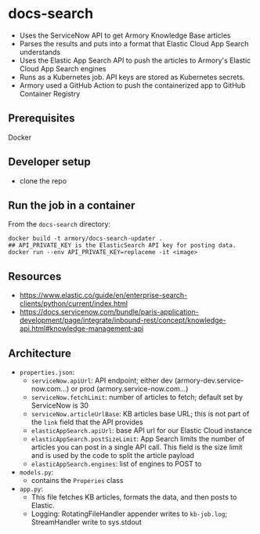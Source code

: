 <!---
.. ===============LICENSE_START=======================================================
.. Armory CC-BY-4.0
.. ===================================================================================
.. Copyright (C) 2021 Armory. All rights reserved.
.. ===================================================================================
.. This documentation file is distributed by Armory
.. under the Creative Commons Attribution 4.0 International License (the "License");
.. you may not use this file except in compliance with the License.
.. You may obtain a copy of the License at
..
.. http://creativecommons.org/licenses/by/4.0
..
.. This file is distributed on an "AS IS" BASIS,
.. WITHOUT WARRANTIES OR CONDITIONS OF ANY KIND, either express or implied.
.. See the License for the specific language governing permissions and
.. limitations under the License.
.. ===============LICENSE_END=========================================================
-->

# docs-search

- Uses the ServiceNow API to get Armory Knowledge Base articles
- Parses the results and puts into a format that Elastic Cloud App Search understands
- Uses the Elastic App Search API to push the articles to Armory's Elastic Cloud App Search engines
- Runs as a Kubernetes job. API keys are stored as Kubernetes secrets.
- Armory used a GitHub Action to push the containerized app to GitHub Container Registry

## Prerequisites

Docker

## Developer setup

- clone the repo

## Run the job in a container

From the `docs-search` directory:

```
docker build -t armory/docs-search-updater .
## API_PRIVATE_KEY is the ElasticSearch API key for posting data.
docker run --env API_PRIVATE_KEY=replaceme -it <image>
```

## Resources

- https://www.elastic.co/guide/en/enterprise-search-clients/python/current/index.html
- https://docs.servicenow.com/bundle/paris-application-development/page/integrate/inbound-rest/concept/knowledge-api.html#knowledge-management-api

## Architecture

- `properties.json`:
   - `serviceNow.apiUrl`:  API endpoint; either dev (armory-dev.service-now.com...) or prod (armory.service-now.com...)
   - `serviceNow.fetchLimit`: number of articles to fetch; default set by ServiceNow is 30
   - `serviceNow.articleUrlBase`: KB articles base URL; this is not part of the `link` field that the API provides
   - `elasticAppSearch.apiUrl`: base API url for our Elastic Cloud instance
   - `elasticAppSearch.postSizeLimit`: App Search limits the number of articles you can post in a single API call. This field is the size limit and is used by the code to split the article payload
   - `elasticAppSearch.engines`: list of engines to POST to
- `models.py`:
   - contains the `Properies` class
- `app.py`:
   - This file fetches KB articles, formats the data, and then posts to Elastic.
   - Logging: RotatingFileHandler appender writes to `kb-job.log`; StreamHandler write to sys.stdout 
